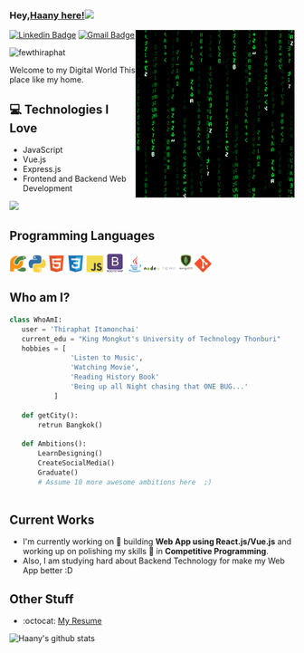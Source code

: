 
### Hey,[Haany here!](https://www.youtube.com/channel/UCietjxpksncMdOUkycv5nqA)<img src="https://media.giphy.com/media/hvRJCLFzcasrR4ia7z/giphy.gif" width="25px">


<img src = 'https://github.com/fewthiraphat/fewthiraphat/blob/master/images/matrix.gif' alt = 'Awesome Matrix Code' align='right'/>

[![Linkedin Badge](https://img.shields.io/badge/-haanyali-blue?style=flat-square&logo=Linkedin&logoColor=white&link=https://www.linkedin.com/in/haany-ali)](https://www.linkedin.com/in/thiraphat-itamonchai-48046a188/) [![Gmail Badge](https://img.shields.io/badge/-asterp04@gmail.com-c14438?style=flat-square&logo=Gmail&logoColor=white&link=mailto:asterp04@gmail.com)](few.thiraphat@gmail.com)
<p align="left"> <img src="https://komarev.com/ghpvc/?username=fewthiraphat" alt="fewthiraphat" /> </p>

Welcome to my Digital World This place like my home.

## :computer: Technologies I Love
* JavaScript
* Vue.js
* Express.js
* Frontend and Backend Web Development

<img src = "https://github-readme-stats.vercel.app/api/top-langs/?username=fewthiraphat&layout=compact">

## Programming Languages
<img src = 'https://github.com/fewthiraphat/fewthiraphat/blob/master/images/pycharm.svg' width='30'/> <img src = 'https://github.com/fewthiraphat/fewthiraphat/blob/master/images/python2.png' height='30'/>
<img src = 'https://github.com/fewthiraphat/fewthiraphat/blob/master/images/html.svg' width='30'/> <img src = 'https://github.com/fewthiraphat/fewthiraphat/blob/master/images/css.svg' width='30'/> <img src = 'https://github.com/fewthiraphat/fewthiraphat/blob/master/images/js.svg' width='30'/> <img src = 'https://github.com/fewthiraphat/fewthiraphat/blob/master/images/bootstrap.svg' width='33'/>  <img src = 'https://github.com/fewthiraphat/fewthiraphat/blob/master/images/java.svg' width='30'/><img src = 'https://github.com/fewthiraphat/fewthiraphat/blob/master/images/node.png' width='30'/><img src = 'https://github.com/fewthiraphat/fewthiraphat/blob/master/images/express.png' width='30'/><img src = 'https://github.com/fewthiraphat/fewthiraphat/blob/master/images/mongo.png' width='30'/><img src = 'https://github.com/fewthiraphat/fewthiraphat/blob/master/images/git.svg' width='30'/>
 
 ## Who am I?
 ```python
 class WhoAmI:
 	user = 'Thiraphat Itamonchai'
	current_edu = "King Mongkut's University of Technology Thonburi"
	hobbies = [
				'Listen to Music',
				'Watching Movie',
				'Reading History Book'
				'Being up all Night chasing that ONE BUG...'
			]
	
	def getCity():
		retrun Bangkok()
	
	def Ambitions():
		LearnDesigning()
		CreateSocialMedia()
		Graduate()
		# Assume 10 more awesome ambitions here  ;)
	
 ```
 
## Current Works
 * I'm currently working on 🔭 building **Web App using React.js/Vue.js** and working up on polishing my skills 🌱 in **Competitive Programming**.
 * Also, I am studying hard about Backend Technology for make my Web App better :D
 
## Other Stuff
  - :octocat: [My Resume](https://github.com/fewthiraphat)

![Haany's github stats](https://github-readme-stats.vercel.app/api?username=fewthiraphat&show_icons=true&hide=[%22issues%22])
 
 
